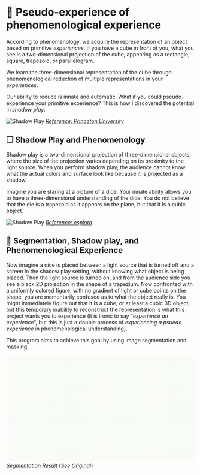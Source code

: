 # 🎲 Pseudo-experience of phenomenological experience

According to phenomenology, we acquire the representation of an object based on primitive *experiences*. If you have a cube in front of you, what you see is a two-dimensional projection of the cube, appearing as a rectangle, square, trapezoid, or parallelogram.

We learn the three-dimensional representation of the cube through phenomenological reduction of multiple representations in your *experiences*.

Our ability to reduce is innate and automatic. What if you could pseudo-experience your primitive experience? This is how I discovered the potential in *shadow play*.

![Shadow Play](https://popgoesthepage.princeton.edu/wp-content/uploads/sites/152/2014/08/shadow-play.jpg)
*[Reference: Princeton University](https://popgoesthepage.princeton.edu/shadow-play-2/)*

## ❐ Shadow Play and Phenomenology

Shadow play is a two-dimensional projection of three-dimensional objects, where the size of the projection varies depending on its proximity to the light source. When you perform shadow play, the audience cannot know what the actual colors and surface look like because it is projected as a shadow.

Imagine you are staring at a picture of a dice. Your innate ability allows you to have a three-dimensional understanding of the dice. You do not believe that the die is a trapezoid as it appears on the plane, but that it is a cubic object.

![Shadow Play](https://esplora.org.mt/wp-content/uploads/2020/05/Picture-1-1024x576.jpg)
*[Reference: esplora](https://esplora.org.mt/shadow-play/)*

## 🤖 Segmentation, Shadow play, and Phenomenological Experience

Now imagine a dice is placed between a light source that is turned off and a screen in the shadow play setting, without knowing what object is being placed. Then the light source is turned on, and from the audience side you see a black 2D projection in the shape of a trapezium. Now confronted with a uniformly colored figure, with no gradient of light or cube points on the shape, you are momentarily confused as to what the object really is. You might immediately figure out that it is a cube, or at least a cubic 3D object, but this temporary inability to reconstruct the representation is what this project wants you to experience (it is ironic to say "*experience an experience*", but this is just a double process of *experiencing a psuedo experience* in phenomenological understanding).

This program aims to achieve this goal by using image segmentation and masking.

![Segmentation and Shadow Play](sample/output.gif)
*Segmentation Result* 
(*[See Original](https://pixabay.com/videos/dice-dice-game-the-game-11117/)*)